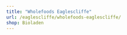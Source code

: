 ```yaml
---
title: "Wholefoods Eaglescliffe"
url: /eaglescliffe/wholefoods-eaglescliffe/
shop: Bioladen
---
```

